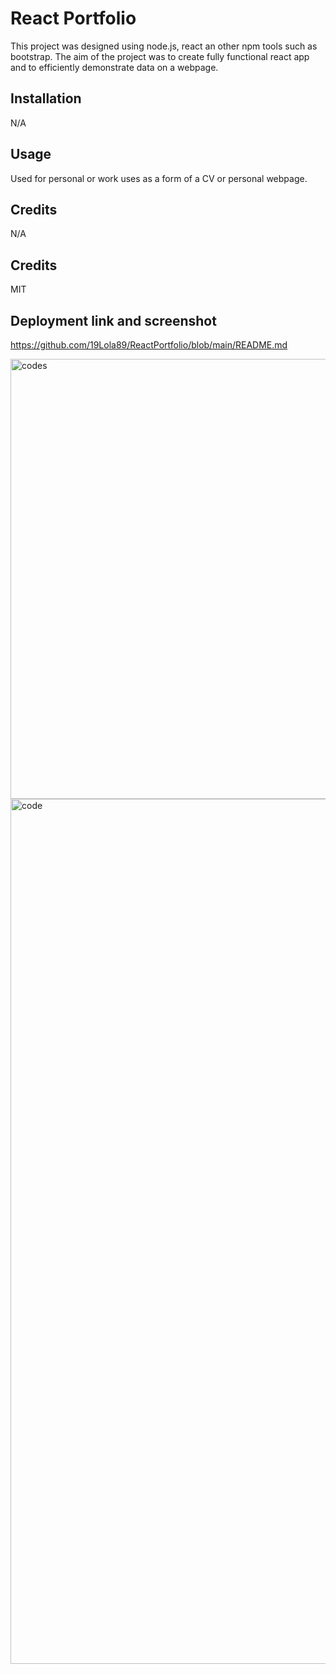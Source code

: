 # React Portfolio 

This project was designed using node.js, react an other npm tools such as bootstrap. The aim of the project was to create fully functional react app and to efficiently demonstrate data on a webpage. 
## Installation 

N/A

## Usage 

Used for personal or work uses as a form of a CV or personal webpage.

## Credits 

N/A

## Credits

MIT

## Deployment link and screenshot

https://github.com/19Lola89/ReactPortfolio/blob/main/README.md



<img width="704" alt="codes" src="https://user-images.githubusercontent.com/86410482/227786338-7d730545-3be3-4e9e-a73c-5b82c53720f7.png">
<img width="1384" alt="code" src="https://user-images.githubusercontent.com/86410482/227786346-61b3edee-2707-4e6b-a349-640794f68d4f.png">
